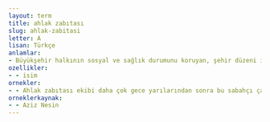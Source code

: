 ```yaml
---
layout: term
title: ahlak zabıtası
slug: ahlak-zabitasi
letter: A
lisan: Türkçe
anlamlar:
- Büyükşehir halkının sosyal ve sağlık durumunu koruyan, şehir düzeni için çalışan teşkilat
ozellikler:
- - isim
ornekler:
- - Ahlak zabıtası ekibi daha çok gece yarılarından sonra bu sabahçı çayevlerini basıyordu.
orneklerkaynak:
- - Aziz Nesin
---
```

